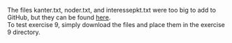 The files kanter.txt, noder.txt, and interessepkt.txt were too big to add to GitHub, but they can be found [here](https://www.idi.ntnu.no/emner/idatt2101/Astjerne/opg/norden/).  
To test exercise 9, simply download the files and place them in the exercise 9 directory.

